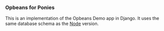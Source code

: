 ### Opbeans for Ponies

This is an implementation of the Opbeans Demo app in Django. It uses the same
database schema as the [Node](https://github.com/opbeat/opbeans) version.